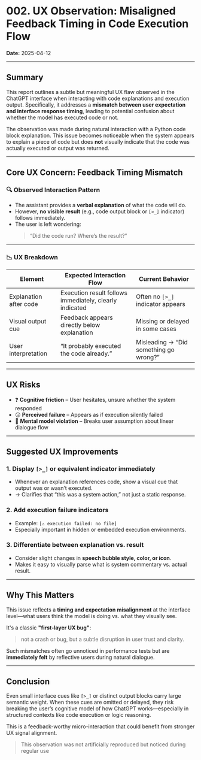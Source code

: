 # 002. UX Observation: Misaligned Feedback Timing in Code Execution Flow

**Date:** 2025-04-12

---

## **Summary**

This report outlines a subtle but meaningful UX flaw observed in the ChatGPT interface when interacting with code explanations and execution output. Specifically, it addresses a **mismatch between user expectation and interface response timing**, leading to potential confusion about whether the model has executed code or not.

The observation was made during natural interaction with a Python code block explanation. This issue becomes noticeable when the system appears to explain a piece of code but does **not** visually indicate that the code was actually executed or output was returned.

---

## **Core UX Concern: Feedback Timing Mismatch**

### 🔍 Observed Interaction Pattern

- The assistant provides a **verbal explanation** of what the code will do.
- However, **no visible result** (e.g., code output block or `[>_]` indicator) follows immediately.
- The user is left wondering:  
  > “Did the code run? Where’s the result?”

---

### 📉 UX Breakdown

| Element                  | Expected Interaction Flow                                 | Current Behavior                            |
|--------------------------|------------------------------------------------------------|----------------------------------------------|
| Explanation after code   | Execution result follows immediately, clearly indicated   | Often no `[>_]` indicator appears            |
| Visual output cue        | Feedback appears directly below explanation               | Missing or delayed in some cases             |
| User interpretation      | “It probably executed the code already.”                  | Misleading → “Did something go wrong?”       |

---

## **UX Risks**

- ❓ **Cognitive friction** – User hesitates, unsure whether the system responded
- 😕 **Perceived failure** – Appears as if execution silently failed
- 🧠 **Mental model violation** – Breaks user assumption about linear dialogue flow

---

## **Suggested UX Improvements**

### 1. **Display `[>_]` or equivalent indicator immediately**
   - Whenever an explanation references code, show a visual cue that output was or wasn’t executed.
   - → Clarifies that “this was a system action,” not just a static response.

### 2. **Add execution failure indicators**
   - Example: `[⚠️ execution failed: no file]`
   - Especially important in hidden or embedded execution environments.

### 3. **Differentiate between explanation vs. result**
   - Consider slight changes in **speech bubble style, color, or icon**.
   - Makes it easy to visually parse what is system commentary vs. actual result.

---

## **Why This Matters**

This issue reflects a **timing and expectation misalignment** at the interface level—what users think the model is doing vs. what they visually see.

It's a classic **"first-layer UX bug"**:  
> not a crash or bug, but a subtle disruption in user trust and clarity.

Such mismatches often go unnoticed in performance tests but are **immediately felt** by reflective users during natural dialogue.

---

## **Conclusion**

Even small interface cues like `[>_]` or distinct output blocks carry large semantic weight. When these cues are omitted or delayed, they risk breaking the user’s cognitive model of how ChatGPT works—especially in structured contexts like code execution or logic reasoning.

This is a feedback-worthy micro-interaction that could benefit from stronger UX signal alignment.

> This observation was not artificially reproduced but noticed during regular use
